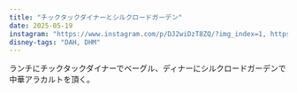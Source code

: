 ```yaml
---
title: "チックタックダイナーとシルクロードガーデン"
date: 2025-05-19
instagram: "https://www.instagram.com/p/DJ2wiDzT8ZQ/?img_index=1, https://www.instagram.com/p/DJzQmcLT7x8/?img_index=1"
disney-tags: "DAH, DHM"
---
```


ランチにチックタックダイナーでベーグル、ディナーにシルクロードガーデンで中華アラカルトを頂く。 